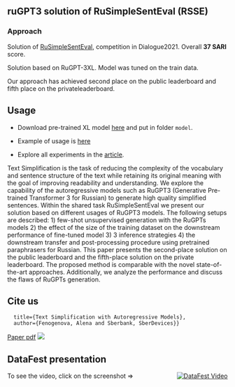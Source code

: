 ## ruGPT3 solution of RuSimpleSentEval (RSSE)

### Approach

Solution of [RuSimpleSentEval](https://github.com/dialogue-evaluation/RuSimpleSentEval), competition in Dialogue2021.
Overall **37 SARI** score.

Solution based on RuGPT-3XL. Model was tuned on the train data.

Our approach has achieved second place on the public leaderboard and fifth place on the privateleaderboard. 


## Usage

* Download pre-trained XL model [here](https://disk.yandex.ru/d/dd7tM93w4g-14g) and put in folder `model`.

* Example of usage is [here](./Simplification%20with%20ruGPT3.ipynb)

* Explore all experiments in the [article](http://www.dialog-21.ru/media/5250/fenogenovaa141.pdf).

Text Simplification is the task of reducing the complexity of the vocabulary and sentence structure of the text
while retaining its original meaning with the goal of improving readability and understanding. We explore the
capability of the autoregressive models such as RuGPT3 (Generative Pre-trained Transformer 3 for Russian) to
generate high quality simplified sentences. Within the shared task RuSimpleSentEval we present our solution
based on different usages of RuGPT3 models. The following setups are described: 1) few-shot unsupervised
generation with the RuGPTs models 2) the effect of the size of the training dataset on the downstream performance
of fine-tuned model 3) 3 inference strategies 4) the downstream transfer and post-processing procedure using pretrained paraphrasers for Russian. This paper presents the second-place solution on the public leaderboard and the
fifth-place solution on the private leaderboard. The proposed method is comparable with the novel state-of-the-art
approaches. Additionally, we analyze the performance and discuss the flaws of RuGPTs generation.

## Cite us
```@article{fenogenovatext,
  title={Text Simplification with Autoregressive Models},
  author={Fenogenova, Alena and Sberbank, SberDevices}}
  ```

[Paper pdf](http://www.dialog-21.ru/media/5250/fenogenovaa141.pdf)
![](https://habrastorage.org/webt/rf/ow/ym/rfowymv4tezksyy7lu6siaseero.png)

## DataFest presentation
To see the video, click on the screenshot => <a style="float:right" href="https://youtu.be/V-fp4V6FHlo" target="_blank">
  <img alt="DataFest Video" src="https://habrastorage.org/webt/vl/dv/m5/vldvm5lvzogpaih881-tuvcl8py.png" />
</a>
